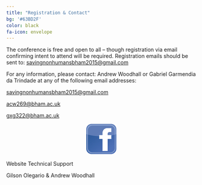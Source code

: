 ```yaml
---
title: "Registration & Contact"
bg: '#63BD2F'
color: black
fa-icon: envelope
---
```


The conference is free and open to all – though registration via email confirming intent to attend will be required. Registration emails should be sent to: <savingnonhumansbham2015@gmail.com>

For any information, please contact: Andrew Woodhall or Gabriel Garmendia da Trindade at any of the following email addresses:

<savingnonhumansbham2015@gmail.com>

<acw269@bham.ac.uk>

<gxg322@bham.ac.uk>

[<center><img src="/img/FacebookSmall.png"></center>](https://www.facebook.com/savingnonhumansbham2015/timeline)

Website Technical Support
 
Gilson Olegario & Andrew Woodhall
